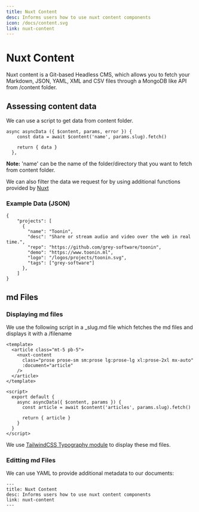 ```yaml
---
title: Nuxt Content
desc: Informs users how to use nuxt content components
icon: /docs/content.svg
link: nuxt-content
---
```


# Nuxt Content

Nuxt content is a Git-based Headless CMS, which allows you to fetch your
Markdown, JSON, YAML, XML and CSV files through a MongoDB like API from /content
folder.

## Assessing content data

We can use a script to get data from content folder.

```
async asyncData ({ $content, params, error }) {
    const data = await $content('name', params.slug).fetch()

    return { data }
  },
```

**Note:** 'name' can be the name of the folder/directory that you want to fetch
from content folder.

We can also filter the data we request for by using additional functions
provided by [Nuxt](https://content.nuxtjs.org/fetching/)

### Example Data (JSON)

```
{
    "projects": [
      {
        "name": "Toonin",
        "desc": "Share or stream audio and video over the web in real time.",
        "repo": "https://github.com/grey-software/toonin",
        "demo": "https://www.toonin.ml",
        "logo": "/logos/projects/toonin.svg",
        "tags": ["grey-software"]
      },
    ]
}
```

## md Files

### Displaying md files

We use the following script in a \_slug.md file which fetches the md files and
displays it with a /filename

```
<template>
  <article class="mt-5 pb-5">
    <nuxt-content
      class="prose prose-sm sm:prose lg:prose-lg xl:prose-2xl mx-auto"
      :document="article"
    />
  </article>
</template>

<script>
  export default {
    async asyncData({ $content, params }) {
      const article = await $content('articles', params.slug).fetch()

      return { article }
    }
  }
</script>
```

We use
[TailwindCSS Typography module](https://github.com/tailwindlabs/tailwindcss-typography)
to display these md files.

### Editting md Files

We can use YAML to provide additional metadata to our documents:

```
---
title: Nuxt Content
desc: Informs users how to use nuxt content components
link: nuxt-content
---
```
